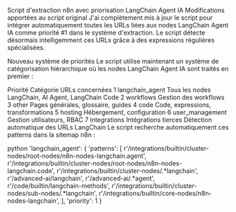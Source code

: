 Script d'extraction n8n avec priorisation LangChain Agent IA
Modifications apportées au script original
J'ai complètement mis à jour le script pour intégrer automatiquement toutes les URLs liées aux nodes LangChain Agent IA comme priorité #1 dans le système d'extraction. Le script détecte désormais intelligemment ces URLs grâce à des expressions régulières spécialisées.

Nouveau système de priorités
Le script utilise maintenant un système de catégorisation hiérarchique où les nodes LangChain Agent IA sont traités en premier :

Priorité	Catégorie	URLs concernées
1	langchain_agent	Tous les nodes LangChain, AI Agent, LangChain Code
2	workflows	Gestion des workflows
3	other	Pages générales, glossaire, guides
4	code	Code, expressions, transformations
5	hosting	Hébergement, configuration
6	user_management	Gestion utilisateurs, RBAC
7	integrations	Intégrations tierces
Détection automatique des URLs LangChain
Le script recherche automatiquement ces patterns dans la sitemap n8n :

python
'langchain_agent': {
    'patterns': [
        r'/integrations/builtin/cluster-nodes/root-nodes/n8n-nodes-langchain\.agent',
        r'/integrations/builtin/cluster-nodes/root-nodes/n8n-nodes-langchain\.code',
        r'/integrations/builtin/cluster-nodes/.*langchain',
        r'/advanced-ai/langchain',
        r'/advanced-ai/.*agent',
        r'/code/builtin/langchain-methods',
        r'/integrations/builtin/cluster-nodes/sub-nodes/.*langchain',
        r'/integrations/builtin/core-nodes/n8n-nodes-langchain',
    ],
    'priority': 1
}
